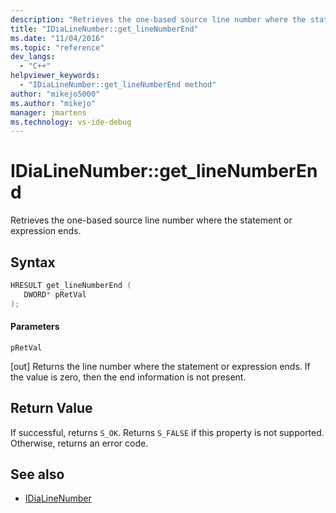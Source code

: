 ```yaml
---
description: "Retrieves the one-based source line number where the statement or expression ends."
title: "IDiaLineNumber::get_lineNumberEnd"
ms.date: "11/04/2016"
ms.topic: "reference"
dev_langs:
  - "C++"
helpviewer_keywords:
  - "IDiaLineNumber::get_lineNumberEnd method"
author: "mikejo5000"
ms.author: "mikejo"
manager: jmartens
ms.technology: vs-ide-debug
---
```

# IDiaLineNumber::get_lineNumberEnd

Retrieves the one-based source line number where the statement or expression ends.

## Syntax

```C++
HRESULT get_lineNumberEnd ( 
   DWORD* pRetVal
);
```

#### Parameters
 `pRetVal`

[out] Returns the line number where the statement or expression ends. If the value is zero, then the end information is not present.

## Return Value
 If successful, returns `S_OK`. Returns `S_FALSE` if this property is not supported. Otherwise, returns an error code.

## See also
- [IDiaLineNumber](../../debugger/debug-interface-access/idialinenumber.md)
